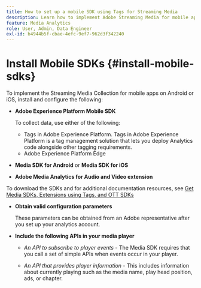 ```yaml
---
title: How to set up a mobile SDK using Tags for Streaming Media
description: Learn how to implement Adobe Streaming Media for mobile apps.
feature: Media Analytics
role: User, Admin, Data Engineer
exl-id: b4944b5f-cbae-4efc-9ef7-962d3f342240
---
```

# Install Mobile SDKs {#install-mobile-sdks}

To implement the Streaming Media Collection for mobile apps on Android or iOS, install and configure the following:

*   **Adobe Experience Platform Mobile SDK**

    To collect data, use either of the following:
    * Tags in Adobe Experience Platform. Tags in Adobe Experience Platform is a tag management solution that lets you deploy Analytics code alongside other tagging requirements.
    * Adobe Experience Platform Edge

*   **Media SDK for Android** or **Media SDK for iOS**

*   **Adobe Media Analytics for Audio and Video extension**

To download the SDKs and for additional documentation resources, see [Get Media SDKs, Extensions using Tags, and OTT SDKs](/help/getting-started/download-sdks.md)

*   **Obtain valid configuration parameters**

    These parameters can be obtained from an Adobe representative after you set up your analytics account.

*   **Include the following APIs in your media player**

    * *An API to subscribe to player events* - The Media SDK requires that you call a set of simple APIs when events occur in your player.

    * *An API that provides player information* - This includes information about currently playing such as the media name, play head position, ads, or chapter.
